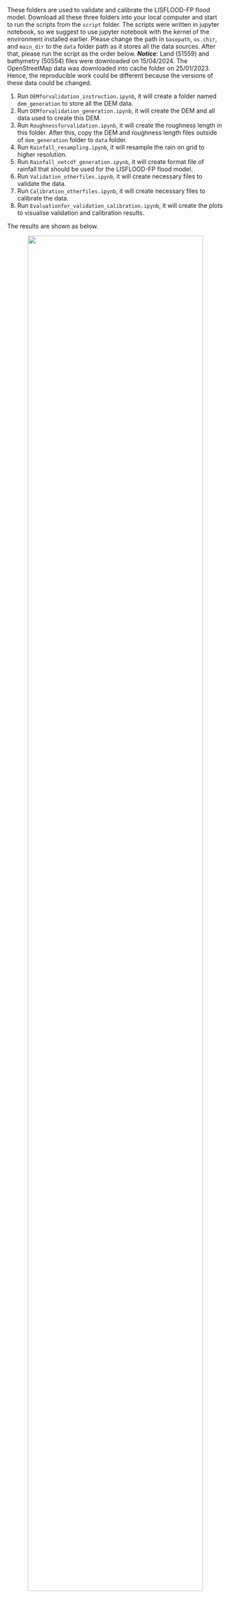 These folders are used to validate and calibrate the LISFLOOD-FP flood model. Download all these three folders into your local computer and start to run the scripts from the ```script``` folder. The scripts were written in jupyter notebook, so we suggest to use jupyter notebook with the kernel of the environment installed earlier. Please change the path in ```basepath```, ```os.chir```, and ```main_dir``` to the ```data``` folder path as it stores all the data sources. After that, please run the script as the order below. **_Notice_**: Land (51559) and bathymetry (50554) files were downloaded on 15/04/2024. The OpenStreetMap data was downloaded into cache folder on 25/01/2023. Hence, the reproducible work could be different because the versions of these data could be changed.

1. Run ```DEMforvalidation_instruction.ipynb```, it will create a folder named ```dem_generation``` to store all the DEM data.
2. Run ```DEMforvalidation_generation.ipynb```, it will create the DEM and all data used to create this DEM.
3. Run ```Roughnessforvalidation.ipynb```, it will create the roughness length in this folder. After this, copy the DEM and roughness length files outside of ```dem_generation``` folder to ```data``` folder.
4. Run ```Rainfall_resampling.ipynb```, it will resample the rain on grid to higher resolution.
5. Run ```Rainfall_netcdf_generation.ipynb```, it will create format file of rainfall that should be used for the LISFLOOD-FP flood model.
6. Run ```Validation_otherfiles.ipynb```, it will create necessary files to validate the data.
7. Run ```Calibration_otherfiles.ipynb```, it will create necessary files to calibrate the data.
8. Run ```Evaluationfor_validation_calibration.ipynb```, it will create the plots to visualise validation and calibration results.

The results are shown as below.

<div align="center">
	<img width = "90%" src="https://github.com/Martin20494/Grid_Orientation/blob/main/validation_calibration/results/calibration.jpg">
</div>



